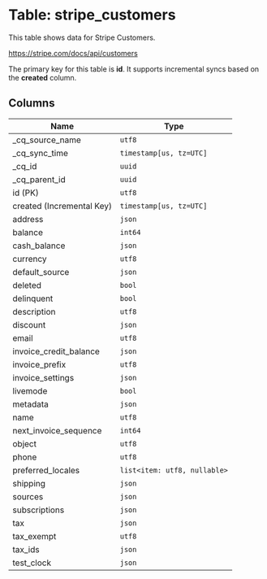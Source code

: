 # Table: stripe_customers

This table shows data for Stripe Customers.

https://stripe.com/docs/api/customers

The primary key for this table is **id**.
It supports incremental syncs based on the **created** column.

## Columns

| Name          | Type          |
| ------------- | ------------- |
|_cq_source_name|`utf8`|
|_cq_sync_time|`timestamp[us, tz=UTC]`|
|_cq_id|`uuid`|
|_cq_parent_id|`uuid`|
|id (PK)|`utf8`|
|created (Incremental Key)|`timestamp[us, tz=UTC]`|
|address|`json`|
|balance|`int64`|
|cash_balance|`json`|
|currency|`utf8`|
|default_source|`json`|
|deleted|`bool`|
|delinquent|`bool`|
|description|`utf8`|
|discount|`json`|
|email|`utf8`|
|invoice_credit_balance|`json`|
|invoice_prefix|`utf8`|
|invoice_settings|`json`|
|livemode|`bool`|
|metadata|`json`|
|name|`utf8`|
|next_invoice_sequence|`int64`|
|object|`utf8`|
|phone|`utf8`|
|preferred_locales|`list<item: utf8, nullable>`|
|shipping|`json`|
|sources|`json`|
|subscriptions|`json`|
|tax|`json`|
|tax_exempt|`utf8`|
|tax_ids|`json`|
|test_clock|`json`|